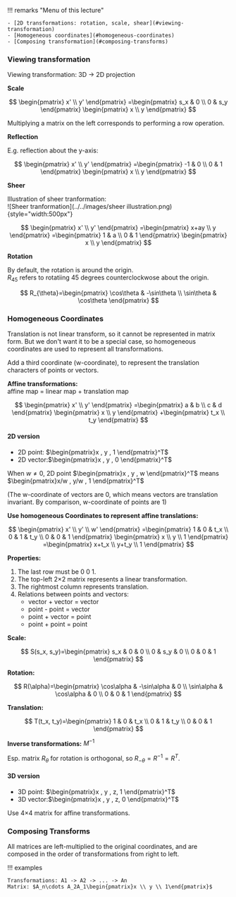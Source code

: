 !!! remarks "Menu of this lecture"

    - [2D transformations: rotation, scale, shear](#viewing-transformation)
    - [Homogeneous coordinates](#homogeneous-coordinates)
    - [Composing transformation](#composing-transforms)

### Viewing transformation

Viewing transformation: 3D -> 2D projection

**Scale**

$$
\begin{pmatrix}
x' \\
y'
\end{pmatrix}
=\begin{pmatrix}
s_x & 0 \\
0 & s_y
\end{pmatrix}
\begin{pmatrix}
x \\
y
\end{pmatrix}
$$

Multiplying a matrix on the left corresponds to performing a row operation.

**Reflection**

E.g. reflection about the y-axis:

$$
\begin{pmatrix}
x' \\
y'
\end{pmatrix}
=\begin{pmatrix}
-1 & 0 \\
0 & 1
\end{pmatrix}
\begin{pmatrix}
x \\
y
\end{pmatrix}
$$

**Sheer**

Illustration of sheer tranformation:  
![Sheer tranformation](../../images/sheer illustration.png){style="width:500px"}

$$
\begin{pmatrix}
x' \\
y'
\end{pmatrix}
=\begin{pmatrix}
x+ay \\
y
\end{pmatrix}
=\begin{pmatrix}
1 & a \\
0 & 1
\end{pmatrix}
\begin{pmatrix}
x \\
y
\end{pmatrix}
$$

**Rotation**

By default, the rotation is around the origin.  
$R_{45}$ refers to rotatiing 45 degrees counterclockwose about the origin. 

$$
R_{\theta}=\begin{pmatrix}
\cos\theta & -\sin\theta \\
\sin\theta & \cos\theta
\end{pmatrix}
$$

### Homogeneous Coordinates

Translation is not linear transform, so it cannot be represented in matrix form. 
But we don't want it to be a special case, so homogeneous coordinates are used to represent all transformations. 

Add a third coordinate (w-coordinate), to represent the translation characters of points or vectors.  

**Affine transformations:**  
affine map = linear map + translation map  

$$
\begin{pmatrix}
x' \\ y'
\end{pmatrix}
=\begin{pmatrix}
a & b \\
c & d
\end{pmatrix}
\begin{pmatrix}
x \\ y
\end{pmatrix}
+\begin{pmatrix}
t_x \\ t_y
\end{pmatrix}
$$

#### 2D version

- 2D point: $\begin{pmatrix}x , y , 1 \end{pmatrix}^T$
- 2D vector:$\begin{pmatrix}x , y , 0 \end{pmatrix}^T$

When $w\neq 0$, 2D point $\begin{pmatrix}x , y , w \end{pmatrix}^T$ means $\begin{pmatrix}x/w , y/w , 1 \end{pmatrix}^T$

(The w-coordinate of vectors are 0, which means vectors are translation invariant. By comparison, w-coordinate of points are 1)

**Use homogeneous Coordinates to represent affine translations:**

$$
\begin{pmatrix}
x' \\ y' \\ w'
\end{pmatrix}
=\begin{pmatrix}
1 & 0 & t_x \\
0 & 1 & t_y \\
0 & 0 & 1
\end{pmatrix}
\begin{pmatrix}
x \\ y \\ 1
\end{pmatrix}
=\begin{pmatrix}
x+t_x \\ y+t_y \\ 1
\end{pmatrix}
$$

**Properties:**   
1. The last row must be 0 0 1.  
2. The top-left 2×2 matrix represents a linear transformation.  
3. The rightmost column represents translation.
4. Relations between points and vectors:
   - vector + vector = vector
   - point  - point  = vector
   - point  + vector = point
   - point  + point  = point


**Scale:**

$$
S(s_x, s_y)=\begin{pmatrix}
s_x & 0 & 0 \\
0 & s_y & 0 \\
0 & 0 & 1
\end{pmatrix}
$$

**Rotation:**

$$
R(\alpha)=\begin{pmatrix}
\cos\alpha & -\sin\alpha & 0 \\
\sin\alpha & \cos\alpha & 0 \\
0 & 0 & 1
\end{pmatrix}
$$

**Translation:**

$$
T(t_x, t_y)=\begin{pmatrix}
1 & 0 & t_x \\
0 & 1 & t_y \\ 
0 & 0 & 1
\end{pmatrix}
$$

**Inverse transformations:** $M^{-1}$

Esp. matrix $R_{\theta}$ for rotation is orthogonal, so $R_{-\theta}=R^{-1}=R^T$.

#### 3D version

- 3D point: $\begin{pmatrix}x , y , z, 1 \end{pmatrix}^T$
- 3D vector:$\begin{pmatrix}x , y , z, 0 \end{pmatrix}^T$

Use 4×4 matrix for affine transformations. 

### Composing Transforms

All matrices are left-multiplied to the original coordinates, and are composed in the order of transformations from right to left.

!!! examples 

    Transformations: A1 -> A2 -> ... -> An  
    Matrix: $A_n\cdots A_2A_1\begin{pmatrix}x \\ y \\ 1\end{pmatrix}$
    